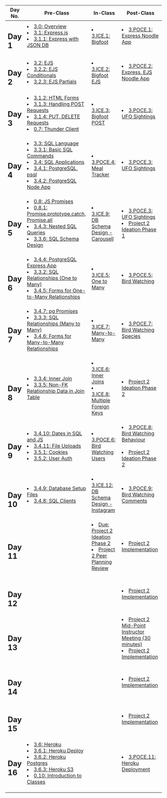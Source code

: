 |Day No.|Pre-Class|In-Class|Post-Class|
| --- | --- | --- | --- |
|<h2>Day 1</h2>|<li>[3.0: Overview](day1/preclass/3.0-module-3-overview.md)</li><li>[3.1: Express.js](day1/preclass/3.1-express-js.md)</li><li>[3.1.1: Express with JSON DB](day1/preclass/3.1.1-express-with-json-db.md)</li><br>|<li>[3.ICE.1: Bigfoot](day1/inclass/3.ice.1-bigfoot.md)</li><br>|<li>[3.POCE.1: Express Noodle App](day1/postclass/3.poce.1-express-noodle-app.md)</li><br>|
|<h2>Day 2</h2>|<li>[3.2: EJS](day2/preclass/3.2-ejs.md)</li><li>[3.2.2: EJS Conditionals](day2/preclass/3.2.2-ejs-conditionals.md)</li><li>[3.2.3: EJS Partials](day2/preclass/3.2.3-advanced-ejs.md)</li><br>|<li>[3.ICE.2: Bigfoot EJS](day2/inclass/3.ice.2-bigfoot-ejs.md)</li><br>|<li>[3.POCE.2: Express, EJS Noodle App](day2/postclass/3.poce.2-express-ejs-noodle-app.md)</li><br>|
|<h2>Day 3</h2>|<li>[3.1.2: HTML Forms](day3/preclass/3.1.2-html-forms.md)</li><li>[3.1.3: Handling POST Requests](day3/preclass/3.1.3-handling-post-requests.md)</li><li>[3.1.4: PUT, DELETE Requests](day3/preclass/3.1.4-put-delete-requests.md)</li><li>[0.7: Thunder Client](day3/preclass/0.7-postman.md)</li><br>|<li>[3.ICE.3: Bigfoot POST](day3/inclass/3.ice.3-bigfoot-post.md)</li><br>|<li>[3.POCE.3: UFO Sightings](day3/postclass/3.poce.3-express-ufos.md)</li><br>|
|<h2>Day 4</h2>|<li>[3.3: SQL Language](day4/preclass/3.3-sql-language.md)</li><li>[3.3.1: Basic SQL Commands](day4/preclass/3.3.1-basic-sql-commands.md)</li><li>[3.4: SQL Applications](day4/preclass/3.4-sql-applications.md)</li><li>[3.4.1: PostgreSQL, psql](day4/preclass/3.4.1-postgresql-psql.md)</li><li>[3.4.2: PostgreSQL Node App](day4/preclass/3.4.2-postgresql-node-app.md)</li><br>|<li>[3.POCE.4: Meal Tracker](day4/inclass/3.poce.4-sql-meal-keeper.md)</li><br>|<li>[3.POCE.3: UFO Sightings](day4/postclass/3.poce.3-express-ufos.md)</li><br>|
|<h2>Day 5</h2>|<li>[0.8: JS Promises](day5/preclass/0.8-js-promises.md)</li><li>[0.8.1: Promise.prototype.catch, Promise.all](day5/preclass/0.8.1-promise.prototype.catch-promise.all.md)</li><li>[3.4.3: Nested SQL Queries](day5/preclass/3.4.3-nested-sql-queries.md)</li><li>[3.3.6: SQL Schema Design](day5/preclass/3.3.6-sql-schema-design.md)</li><br>|<li>[3.ICE.9: DB Schema Design - Carousell](day5/inclass/3.ice.9-db-schema-design-carousell.md)</li><br>|<li>[3.POCE.3: UFO Sightings](day5/postclass/3.poce.3-express-ufos.md)</li><li>[Project 2 Ideation Phase 1](day5/postclass/project-2-server-side-app.md)</li><br>|
|<h2>Day 6</h2>|<li>[3.4.4: PostgreSQL Express App](day6/preclass/3.4.4-postgresql-express-app.md)</li><li>[3.3.2: SQL Relationships (One to Many)](day6/preclass/3.3.2-sql-relationships-one-to-many.md)</li><li>[3.4.5: Forms for One-to-Many Relationships](day6/preclass/3.4.5-forms-for-one-to-many-relationships.md)</li><br>|<li>[3.ICE.5: One to Many](day6/inclass/3.ice.5-one-to-many.md)</li><br>|<li>[3.POCE.5: Bird Watching](day6/postclass/3.poce.5-bird-watching.md)</li><br>|
|<h2>Day 7</h2>|<li>[3.4.7: pg Promises](day7/preclass/3.4.7-pg-promises.md)</li><li>[3.3.3: SQL Relationships (Many to Many)](day7/preclass/3.3.3-sql-relationships-many-to-many.md)</li><li>[3.4.6: Forms for Many-to-Many Relationships](day7/preclass/3.4.6-forms-for-many-to-many-relationships.md)</li><br>|<li>[3.ICE.7: Many-to-Many](day7/inclass/3.ice.7-many-to-many.md)</li><br>|<li>[3.POCE.7: Bird Watching Species](day7/postclass/3.poce.7-bird-watching-species.md)</li><br>|
|<h2>Day 8</h2>|<li>[3.3.4: Inner Join](day8/preclass/3.3.4-inner-join.md)</li><li>[3.3.5: Non-FK Relationship Data in Join Table](day8/preclass/3.3.2-sql-relationships-one-to-many.md)</li><br>|<li>[3.ICE.6: Inner Joins](day8/inclass/3.ice.6-inner-join.md)</li><li>[3.ICE.8: Multiple Foreign Keys](day8/inclass/3.ice.8-multi-foreign-key.md)</li><br>|<li>[Project 2 Ideation Phase 2](day8/postclass/project-2-server-side-app.md)</li><br>|
|<h2>Day 9</h2>|<li>[3.4.10: Dates in SQL and JS](day9/preclass/3.4.10-dates-in-sql-and-js.md)</li><li>[3.4.11: File Uploads](day9/preclass/3.4.11-file-uploads.md)</li><li>[3.5.1: Cookies](day9/preclass/3.5.1-cookies.md)</li><li>[3.5.2: User Auth](day9/preclass/3.5.2-user-auth.md)</li><br>|<li>[3.POCE.6: Bird Watching Users](day9/inclass/3.poce.6-bird-watching-users.md)</li><br>|<li>[3.POCE.8: Bird Watching Behaviour](day9/postclass/3.poce.8-bird-watching-behaviour.md)</li><br><li>[Project 2 Ideation Phase 2](day9/postclass/project-2-server-side-app.md)</li><br>|
|<h2>Day 10</h2>|<li>[3.4.9: Database Setup Files](day10/preclass/3.4.9-database-setup-files.md)</li><li>[3.4.8: SQL Clients](day10/preclass/3.4.8-sql-clients.md)</li><br>|<li>[3.ICE.12: DB Schema Design - Instagram](day10/inclass/3.ice.12-db-schema-design-instagram.md)</li><br>|<li>[3.POCE.9: Bird Watching Comments](day10/postclass/3.poce.9-bird-watching-comments.md)</li><br>|
|<h2>Day 11</h2>|<br>|<li>[Due: Project 2 Ideation Phase 2](day11/inclass/project-2-server-side-app.md)</li><li>[Project 2 Peer Planning Review](day11/inclass/project-2-server-side-app.md)</li><br>|<li>[Project 2 Implementation](day11/postclass/project-2-server-side-app.md)</li><br>|
|<h2>Day 12</h2>|<br>|<br>|<li>[Project 2 Implementation](day12/postclass/project-2-server-side-app.md)</li><br>|
|<h2>Day 13</h2>|<br>|<br>|<li>[Project 2 Mid-Point Instructor Meeting (30 minutes)](day13/postclass/project-2-server-side-app.md)</li><li>[Project 2 Implementation](day13/postclass/project-2-server-side-app.md)</li><br>|
|<h2>Day 14</h2>|<br>|<br>|<li>[Project 2 Implementation](day14/postclass/project-2-server-side-app.md)</li><br>|
|<h2>Day 15</h2>|<br>|<br>|<li>[Project 2 Implementation](day15/postclass/project-2-server-side-app.md)</li><br>|
|<h2>Day 16</h2>|<li>[3.6: Heroku](day16/preclass/3.6-heroku.md)</li><li>[3.6.1: Heroku Deploy](day16/preclass/3.6.1-heroku-deploy.md)</li><li>[3.6.2: Heroku Postgres](day16/preclass/3.6.2-heroku-postgres.md)</li><li>[3.6.3: Heroku S3](day16/preclass/3.6.3-heroku-s3.md)</li><li>[0.10: Introduction to Classes](day16/preclass/0.10-introduction-to-classes.md)</li><br>|<br>|<li>[3.POCE.11: Heroku Deployment](day16/postclass/3.poce.11-heroku-deployment.md)</li><br>|

